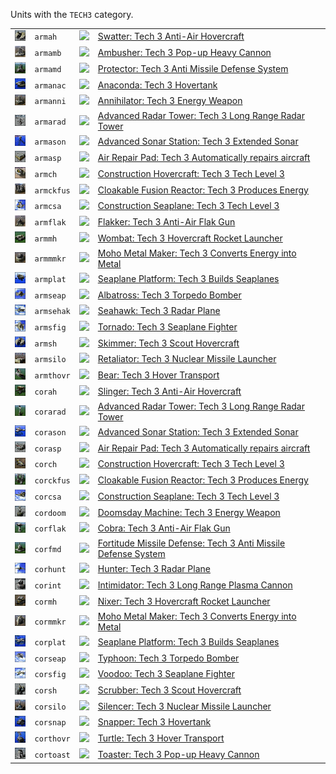 Units with the <code>TECH3</code> category.
<table>
    <tr>
        <td><a href="ARMAH"><img src="icons/units/ARMAH_icon.png" width="21px" /></a></td>
        <td><code>armah</code></td>
        <td><a href="SCTATest"><img src="icons/mods/sctatest.png" width="21px" /></a></td>
        <td><a href="ARMAH">Swatter: Tech 3 Anti-Air Hovercraft</a></td>
    </tr>
    <tr>
        <td><a href="ARMAMB"><img src="icons/units/ARMAMB_icon.png" width="21px" /></a></td>
        <td><code>armamb</code></td>
        <td><a href="SCTATest"><img src="icons/mods/sctatest.png" width="21px" /></a></td>
        <td><a href="ARMAMB">Ambusher: Tech 3 Pop-up Heavy Cannon</a></td>
    </tr>
    <tr>
        <td><a href="ARMAMD"><img src="icons/units/ARMAMD_icon.png" width="21px" /></a></td>
        <td><code>armamd</code></td>
        <td><a href="SCTATest"><img src="icons/mods/sctatest.png" width="21px" /></a></td>
        <td><a href="ARMAMD">Protector: Tech 3 Anti Missile Defense System</a></td>
    </tr>
    <tr>
        <td><a href="ARMANAC"><img src="icons/units/ARMANAC_icon.png" width="21px" /></a></td>
        <td><code>armanac</code></td>
        <td><a href="SCTATest"><img src="icons/mods/sctatest.png" width="21px" /></a></td>
        <td><a href="ARMANAC">Anaconda: Tech 3 Hovertank</a></td>
    </tr>
    <tr>
        <td><a href="ARMANNI"><img src="icons/units/ARMANNI_icon.png" width="21px" /></a></td>
        <td><code>armanni</code></td>
        <td><a href="SCTATest"><img src="icons/mods/sctatest.png" width="21px" /></a></td>
        <td><a href="ARMANNI">Annihilator: Tech 3 Energy Weapon</a></td>
    </tr>
    <tr>
        <td><a href="ARMARAD"><img src="icons/units/ARMARAD_icon.png" width="21px" /></a></td>
        <td><code>armarad</code></td>
        <td><a href="SCTATest"><img src="icons/mods/sctatest.png" width="21px" /></a></td>
        <td><a href="ARMARAD">Advanced Radar Tower: Tech 3 Long Range Radar Tower</a></td>
    </tr>
    <tr>
        <td><a href="ARMASON"><img src="icons/units/ARMASON_icon.png" width="21px" /></a></td>
        <td><code>armason</code></td>
        <td><a href="SCTATest"><img src="icons/mods/sctatest.png" width="21px" /></a></td>
        <td><a href="ARMASON">Advanced Sonar Station: Tech 3 Extended Sonar</a></td>
    </tr>
    <tr>
        <td><a href="ARMASP"><img src="icons/units/ARMASP_icon.png" width="21px" /></a></td>
        <td><code>armasp</code></td>
        <td><a href="SCTATest"><img src="icons/mods/sctatest.png" width="21px" /></a></td>
        <td><a href="ARMASP">Air Repair Pad: Tech 3 Automatically repairs aircraft</a></td>
    </tr>
    <tr>
        <td><a href="ARMCH"><img src="icons/units/ARMCH_icon.png" width="21px" /></a></td>
        <td><code>armch</code></td>
        <td><a href="SCTATest"><img src="icons/mods/sctatest.png" width="21px" /></a></td>
        <td><a href="ARMCH">Construction Hovercraft: Tech 3 Tech Level 3</a></td>
    </tr>
    <tr>
        <td><a href="ARMCKFUS"><img src="icons/units/ARMCKFUS_icon.png" width="21px" /></a></td>
        <td><code>armckfus</code></td>
        <td><a href="SCTATest"><img src="icons/mods/sctatest.png" width="21px" /></a></td>
        <td><a href="ARMCKFUS">Cloakable Fusion Reactor: Tech 3 Produces Energy</a></td>
    </tr>
    <tr>
        <td><a href="ARMCSA"><img src="icons/units/ARMCSA_icon.png" width="21px" /></a></td>
        <td><code>armcsa</code></td>
        <td><a href="SCTATest"><img src="icons/mods/sctatest.png" width="21px" /></a></td>
        <td><a href="ARMCSA">Construction Seaplane: Tech 3 Tech Level 3</a></td>
    </tr>
    <tr>
        <td><a href="ARMFLAK"><img src="icons/units/ARMFLAK_icon.png" width="21px" /></a></td>
        <td><code>armflak</code></td>
        <td><a href="SCTATest"><img src="icons/mods/sctatest.png" width="21px" /></a></td>
        <td><a href="ARMFLAK">Flakker: Tech 3 Anti-Air Flak Gun</a></td>
    </tr>
    <tr>
        <td><a href="ARMMH"><img src="icons/units/ARMMH_icon.png" width="21px" /></a></td>
        <td><code>armmh</code></td>
        <td><a href="SCTATest"><img src="icons/mods/sctatest.png" width="21px" /></a></td>
        <td><a href="ARMMH">Wombat: Tech 3 Hovercraft Rocket Launcher</a></td>
    </tr>
    <tr>
        <td><a href="ARMMMKR"><img src="icons/units/ARMMMKR_icon.png" width="21px" /></a></td>
        <td><code>armmmkr</code></td>
        <td><a href="SCTATest"><img src="icons/mods/sctatest.png" width="21px" /></a></td>
        <td><a href="ARMMMKR">Moho Metal Maker: Tech 3 Converts Energy into Metal</a></td>
    </tr>
    <tr>
        <td><a href="ARMPLAT"><img src="icons/units/ARMPLAT_icon.png" width="21px" /></a></td>
        <td><code>armplat</code></td>
        <td><a href="SCTATest"><img src="icons/mods/sctatest.png" width="21px" /></a></td>
        <td><a href="ARMPLAT">Seaplane Platform: Tech 3 Builds Seaplanes</a></td>
    </tr>
    <tr>
        <td><a href="ARMSEAP"><img src="icons/units/ARMSEAP_icon.png" width="21px" /></a></td>
        <td><code>armseap</code></td>
        <td><a href="SCTATest"><img src="icons/mods/sctatest.png" width="21px" /></a></td>
        <td><a href="ARMSEAP">Albatross: Tech 3 Torpedo Bomber</a></td>
    </tr>
    <tr>
        <td><a href="ARMSEHAK"><img src="icons/units/ARMSEHAK_icon.png" width="21px" /></a></td>
        <td><code>armsehak</code></td>
        <td><a href="SCTATest"><img src="icons/mods/sctatest.png" width="21px" /></a></td>
        <td><a href="ARMSEHAK">Seahawk: Tech 3 Radar Plane</a></td>
    </tr>
    <tr>
        <td><a href="ARMSFIG"><img src="icons/units/ARMSFIG_icon.png" width="21px" /></a></td>
        <td><code>armsfig</code></td>
        <td><a href="SCTATest"><img src="icons/mods/sctatest.png" width="21px" /></a></td>
        <td><a href="ARMSFIG">Tornado: Tech 3 Seaplane Fighter</a></td>
    </tr>
    <tr>
        <td><a href="ARMSH"><img src="icons/units/ARMSH_icon.png" width="21px" /></a></td>
        <td><code>armsh</code></td>
        <td><a href="SCTATest"><img src="icons/mods/sctatest.png" width="21px" /></a></td>
        <td><a href="ARMSH">Skimmer: Tech 3 Scout Hovercraft</a></td>
    </tr>
    <tr>
        <td><a href="ARMSILO"><img src="icons/units/ARMSILO_icon.png" width="21px" /></a></td>
        <td><code>armsilo</code></td>
        <td><a href="SCTATest"><img src="icons/mods/sctatest.png" width="21px" /></a></td>
        <td><a href="ARMSILO">Retaliator: Tech 3 Nuclear Missile Launcher</a></td>
    </tr>
    <tr>
        <td><a href="ARMTHOVR"><img src="icons/units/ARMTHOVR_icon.png" width="21px" /></a></td>
        <td><code>armthovr</code></td>
        <td><a href="SCTATest"><img src="icons/mods/sctatest.png" width="21px" /></a></td>
        <td><a href="ARMTHOVR">Bear: Tech 3 Hover Transport</a></td>
    </tr>
    <tr>
        <td><a href="CORAH"><img src="icons/units/CORAH_icon.png" width="21px" /></a></td>
        <td><code>corah</code></td>
        <td><a href="SCTATest"><img src="icons/mods/sctatest.png" width="21px" /></a></td>
        <td><a href="CORAH">Slinger: Tech 3 Anti-Air Hovercraft</a></td>
    </tr>
    <tr>
        <td><a href="CORARAD"><img src="icons/units/CORARAD_icon.png" width="21px" /></a></td>
        <td><code>corarad</code></td>
        <td><a href="SCTATest"><img src="icons/mods/sctatest.png" width="21px" /></a></td>
        <td><a href="CORARAD">Advanced Radar Tower: Tech 3 Long Range Radar Tower</a></td>
    </tr>
    <tr>
        <td><a href="CORASON"><img src="icons/units/CORASON_icon.png" width="21px" /></a></td>
        <td><code>corason</code></td>
        <td><a href="SCTATest"><img src="icons/mods/sctatest.png" width="21px" /></a></td>
        <td><a href="CORASON">Advanced Sonar Station: Tech 3 Extended Sonar</a></td>
    </tr>
    <tr>
        <td><a href="CORASP"><img src="icons/units/CORASP_icon.png" width="21px" /></a></td>
        <td><code>corasp</code></td>
        <td><a href="SCTATest"><img src="icons/mods/sctatest.png" width="21px" /></a></td>
        <td><a href="CORASP">Air Repair Pad: Tech 3 Automatically repairs aircraft</a></td>
    </tr>
    <tr>
        <td><a href="CORCH"><img src="icons/units/CORCH_icon.png" width="21px" /></a></td>
        <td><code>corch</code></td>
        <td><a href="SCTATest"><img src="icons/mods/sctatest.png" width="21px" /></a></td>
        <td><a href="CORCH">Construction Hovercraft: Tech 3 Tech Level 3</a></td>
    </tr>
    <tr>
        <td><a href="CORCKFUS"><img src="icons/units/CORCKFUS_icon.png" width="21px" /></a></td>
        <td><code>corckfus</code></td>
        <td><a href="SCTATest"><img src="icons/mods/sctatest.png" width="21px" /></a></td>
        <td><a href="CORCKFUS">Cloakable Fusion Reactor: Tech 3 Produces Energy</a></td>
    </tr>
    <tr>
        <td><a href="CORCSA"><img src="icons/units/CORCSA_icon.png" width="21px" /></a></td>
        <td><code>corcsa</code></td>
        <td><a href="SCTATest"><img src="icons/mods/sctatest.png" width="21px" /></a></td>
        <td><a href="CORCSA">Construction Seaplane: Tech 3 Tech Level 3</a></td>
    </tr>
    <tr>
        <td><a href="CORDOOM"><img src="icons/units/CORDOOM_icon.png" width="21px" /></a></td>
        <td><code>cordoom</code></td>
        <td><a href="SCTATest"><img src="icons/mods/sctatest.png" width="21px" /></a></td>
        <td><a href="CORDOOM">Doomsday Machine: Tech 3 Energy Weapon</a></td>
    </tr>
    <tr>
        <td><a href="CORFLAK"><img src="icons/units/CORFLAK_icon.png" width="21px" /></a></td>
        <td><code>corflak</code></td>
        <td><a href="SCTATest"><img src="icons/mods/sctatest.png" width="21px" /></a></td>
        <td><a href="CORFLAK">Cobra: Tech 3 Anti-Air Flak Gun</a></td>
    </tr>
    <tr>
        <td><a href="CORFMD"><img src="icons/units/CORFMD_icon.png" width="21px" /></a></td>
        <td><code>corfmd</code></td>
        <td><a href="SCTATest"><img src="icons/mods/sctatest.png" width="21px" /></a></td>
        <td><a href="CORFMD">Fortitude Missile Defense: Tech 3 Anti Missile Defense System</a></td>
    </tr>
    <tr>
        <td><a href="CORHUNT"><img src="icons/units/CORHUNT_icon.png" width="21px" /></a></td>
        <td><code>corhunt</code></td>
        <td><a href="SCTATest"><img src="icons/mods/sctatest.png" width="21px" /></a></td>
        <td><a href="CORHUNT">Hunter: Tech 3 Radar Plane</a></td>
    </tr>
    <tr>
        <td><a href="CORINT"><img src="icons/units/CORINT_icon.png" width="21px" /></a></td>
        <td><code>corint</code></td>
        <td><a href="SCTATest"><img src="icons/mods/sctatest.png" width="21px" /></a></td>
        <td><a href="CORINT">Intimidator: Tech 3 Long Range Plasma Cannon</a></td>
    </tr>
    <tr>
        <td><a href="CORMH"><img src="icons/units/CORMH_icon.png" width="21px" /></a></td>
        <td><code>cormh</code></td>
        <td><a href="SCTATest"><img src="icons/mods/sctatest.png" width="21px" /></a></td>
        <td><a href="CORMH">Nixer: Tech 3 Hovercraft Rocket Launcher</a></td>
    </tr>
    <tr>
        <td><a href="CORMMKR"><img src="icons/units/CORMMKR_icon.png" width="21px" /></a></td>
        <td><code>cormmkr</code></td>
        <td><a href="SCTATest"><img src="icons/mods/sctatest.png" width="21px" /></a></td>
        <td><a href="CORMMKR">Moho Metal Maker: Tech 3 Converts Energy into Metal</a></td>
    </tr>
    <tr>
        <td><a href="CORPLAT"><img src="icons/units/CORPLAT_icon.png" width="21px" /></a></td>
        <td><code>corplat</code></td>
        <td><a href="SCTATest"><img src="icons/mods/sctatest.png" width="21px" /></a></td>
        <td><a href="CORPLAT">Seaplane Platform: Tech 3 Builds Seaplanes</a></td>
    </tr>
    <tr>
        <td><a href="CORSEAP"><img src="icons/units/CORSEAP_icon.png" width="21px" /></a></td>
        <td><code>corseap</code></td>
        <td><a href="SCTATest"><img src="icons/mods/sctatest.png" width="21px" /></a></td>
        <td><a href="CORSEAP">Typhoon: Tech 3 Torpedo Bomber</a></td>
    </tr>
    <tr>
        <td><a href="CORSFIG"><img src="icons/units/CORSFIG_icon.png" width="21px" /></a></td>
        <td><code>corsfig</code></td>
        <td><a href="SCTATest"><img src="icons/mods/sctatest.png" width="21px" /></a></td>
        <td><a href="CORSFIG">Voodoo: Tech 3 Seaplane Fighter</a></td>
    </tr>
    <tr>
        <td><a href="CORSH"><img src="icons/units/CORSH_icon.png" width="21px" /></a></td>
        <td><code>corsh</code></td>
        <td><a href="SCTATest"><img src="icons/mods/sctatest.png" width="21px" /></a></td>
        <td><a href="CORSH">Scrubber: Tech 3 Scout Hovercraft</a></td>
    </tr>
    <tr>
        <td><a href="CORSILO"><img src="icons/units/CORSILO_icon.png" width="21px" /></a></td>
        <td><code>corsilo</code></td>
        <td><a href="SCTATest"><img src="icons/mods/sctatest.png" width="21px" /></a></td>
        <td><a href="CORSILO">Silencer: Tech 3 Nuclear Missile Launcher</a></td>
    </tr>
    <tr>
        <td><a href="CORSNAP"><img src="icons/units/CORSNAP_icon.png" width="21px" /></a></td>
        <td><code>corsnap</code></td>
        <td><a href="SCTATest"><img src="icons/mods/sctatest.png" width="21px" /></a></td>
        <td><a href="CORSNAP">Snapper: Tech 3 Hovertank</a></td>
    </tr>
    <tr>
        <td><a href="CORTHOVR"><img src="icons/units/CORTHOVR_icon.png" width="21px" /></a></td>
        <td><code>corthovr</code></td>
        <td><a href="SCTATest"><img src="icons/mods/sctatest.png" width="21px" /></a></td>
        <td><a href="CORTHOVR">Turtle: Tech 3 Hover Transport</a></td>
    </tr>
    <tr>
        <td><a href="CORTOAST"><img src="icons/units/CORTOAST_icon.png" width="21px" /></a></td>
        <td><code>cortoast</code></td>
        <td><a href="SCTATest"><img src="icons/mods/sctatest.png" width="21px" /></a></td>
        <td><a href="CORTOAST">Toaster: Tech 3 Pop-up Heavy Cannon</a></td>
    </tr>
</table>
